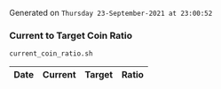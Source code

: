 Generated on `Thursday 23-September-2021 at 23:00:52`

### Current to Target Coin Ratio
`current_coin_ratio.sh`

Date|Current|Target|Ratio
---|---|---|---
